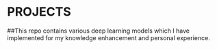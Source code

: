 # PROJECTS

##This repo contains various deep learning models which I have implemented for my knowledge enhancement and personal experience.
